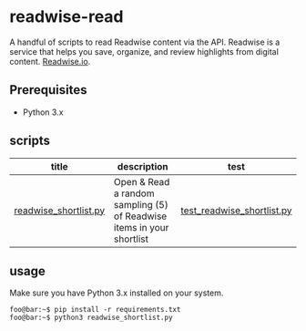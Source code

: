 # readwise-read
A handful of scripts to read Readwise content via the API. Readwise is a service that helps you save, organize, and review highlights from digital content. [Readwise.io](https://readwise.io/).

## Prerequisites
- Python 3.x

## scripts
| title | description | test |
| ----- | ----------- | ---- |
| [readwise_shortlist.py](readwise_shortlist.py) | Open & Read a random sampling (5) of Readwise items in your shortlist | [test_readwise_shortlist.py](test_readwise_shortlist.py) |

## usage
Make sure you have Python 3.x installed on your system.

```console
foo@bar:~$ pip install -r requirements.txt
foo@bar:~$ python3 readwise_shortlist.py

